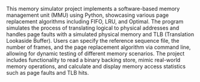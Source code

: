 This memory simulator project implements a software-based memory management unit (MMU) using Python, showcasing various page replacement algorithms including FIFO, LRU, and Optimal. The program simulates the process of translating logical to physical addresses and handles page faults with a simulated physical memory and TLB (Translation Lookaside Buffer). Users can specify the reference sequence file, the number of frames, and the page replacement algorithm via command line, allowing for dynamic testing of different memory scenarios. The project includes functionality to read a binary backing store, mimic real-world memory operations, and calculate and display memory access statistics such as page faults and TLB hits.
